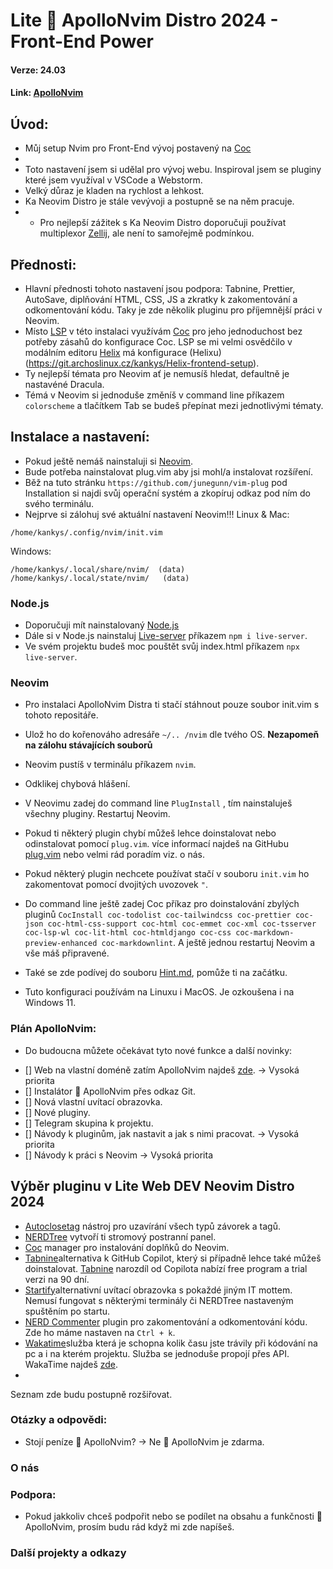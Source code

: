 # Lite 🚀 ApolloNvim Distro 2024 -  Front-End Power
#### Verze: 24.03
#### Link: [ApolloNvim](https://git.archoslinux.cz/kankys/ApolloNvim)
## Úvod:
* Můj setup Nvim pro Front-End vývoj postavený na  [Coc](https://github.com/neoclide/coc.nvim)
* 
* Toto nastavení jsem si udělal pro vývoj webu. Inspiroval jsem se pluginy které jsem využíval v VSCode a Webstorm.
* Velký důraz je kladen na rychlost a lehkost.
* Ka Neovim Distro je stále vevývoji a postupně se na něm pracuje.
* * Pro nejlepší zážitek s Ka Neovim Distro doporučuji používat multiplexor [Zellij](https://git.archoslinux.cz/kankys/zellij-mySetup), ale není to samořejmě podmínkou.
## Přednosti:
* Hlavní přednosti tohoto nastavení jsou podpora: Tabnine, Prettier, AutoSave, diplňování HTML, CSS, JS a zkratky k zakomentování a odkomentování kódu. Taky je zde několik pluginu pro příjemnější práci v Neovim.
* Místo [LSP](https://github.com/neovim/nvim-lspconfig) v této instalaci využívám [Coc](https://github.com/neoclide/coc.nvim) pro jeho jednoduchost bez potřeby zásahů do konfigurace Coc. LSP se mi velmi osvědčilo v modálním editoru [Helix](https://helix-editor.com/) má konfigurace (Helixu)(https://git.archoslinux.cz/kankys/Helix-frontend-setup).
* Ty nejlepší témata pro Neovim ať je nemusíš hledat, defaultně je nastavéné Dracula.
* Témá v Neovim si jednoduše změníš v command line příkazem `colorscheme` a tlačítkem Tab se budeš přepínat mezi jednotlivými tématy.

## Instalace a nastavení:
* Pokud ještě nemáš nainstaluji si [Neovim](https://neovim.io/).
* Bude potřeba nainstalovat plug.vim aby jsi mohl/a instalovat rozšíření.
* Běž na tuto stránku `https://github.com/junegunn/vim-plug` pod Installation si najdi svůj operační systém a zkopíruj odkaz pod ním do svého terminálu.
* Nejprve si zálohuj své aktuální nastavení Neovim!!!
Linux & Mac:
```
/home/kankys/.config/nvim/init.vim
```
Windows:
```
/home/kankys/.local/share/nvim/  (data)
/home/kankys/.local/state/nvim/   (data)
```

### Node.js
* Doporučuji mít nainstalovaný [Node.js](https://nodejs.org/en) 
* Dále si v Node.js nainstaluj [Live-server](https://www.npmjs.com/package/live-server) příkazem `npm i live-server`.
* Ve svém projektu budeš moc pouštět svůj index.html příkazem `npx live-server`.

### Neovim
* Pro instalaci  ApolloNvim Distra ti stačí stáhnout pouze soubor init.vim s tohoto repositáře.
* Ulož ho do kořenováho adresáře `~/.. /nvim` dle tvého OS. **Nezapomeň na zálohu stávajících souborů**
* Neovim pustíš v terminálu příkazem `nvim`.
* Odklikej chybová hlášení.
* V Neovimu zadej do command line `PlugInstall` , tím nainstaluješ všechny pluginy. Restartuj Neovim.
* Pokud ti některý plugin chybí můžeš lehce doinstalovat  nebo odinstalovat pomocí `plug.vim`. více informací najdeš na GitHubu [plug.vim](https://github.com/junegunn/vim-plug) nebo velmi rád poradím viz. o nás.
* Pokud některý plugin nechcete používat stačí v souboru `init.vim` ho zakomentovat pomocí dvojitých uvozovek `"`.
* Do command line ještě zadej Coc příkaz pro doinstalování zbylých pluginů `CocInstall coc-todolist coc-tailwindcss coc-prettier coc-json coc-html-css-support coc-html coc-emmet coc-xml coc-tsserver coc-lsp-wl coc-lit-html coc-htmldjango coc-css coc-markdown-preview-enhanced coc-markdownlint`. A ještě jednou restartuj Neovim a vše máš připravené.

* Také se zde podívej do souboru [Hint.md](https://git.archoslinux.cz/kankys/Ka-Neovim-Distro-2024/src/branch/main/Ka-Hint.md), pomůže ti na začátku.
* Tuto konfiguraci používám na Linuxu i MacOS. Je ozkoušena i na Windows 11.

### Plán ApolloNvim:
* Do budoucna můžete očekávat tyto nové funkce a další novinky:
- [] Web na vlastní doméně zatím ApolloNvim najdeš [zde](https://lukaskanka.cz/apollo-nvim). -> Vysoká priorita
- [] Instalátor 🚀 ApolloNvim přes odkaz Git.
- [] Nová vlastní uvítací obrazovka.
- [] Nové pluginy.
- [] Telegram skupina k projektu.
- [] Návody k pluginům, jak nastavit a jak s nimi pracovat. -> Vysoká priorita
- [] Návody k práci s Neovim -> Vysoká priorita


## Výběr pluginu v Lite Web DEV Neovim Distro 2024

* [Autoclosetag](https://github.com/m4xshen/autoclose.nvim) nástroj pro uzavírání všech typů závorek a tagů.
* [NERDTree](https://github.com/valsorym/scrooloose-nerdtree) vytvoří ti stromový postranní panel.
* [Coc](https://github.com/neoclide/coc.nvim) manager pro instalování doplňků do Neovim.
* [Tabnine](https://github.com/codota/tabnine-nvim)alternativa k GitHub Copilot, který si případně lehce také můžeš doinstalovat. [Tabnine](https://www.tabnine.com/) narozdíl od Copilota nabízí free program a trial verzi na 90 dní.
* [Startify](https://github.com/mhinz/vim-startify)alternativní uvítací obrazovka s pokaždé jiným IT mottem. Nemusí fungovat s některými terminály či NERDTree nastaveným spuštěním po startu.
* [NERD Commenter](https://github.com/preservim/nerdcommenter) plugin pro zakomentování a odkomentování kódu. Zde ho máme nastaven na `Ctrl + k`.
* [Wakatime](https://wakatime.com/neovim)služba která je schopna kolik času jste trávily při kódování na pc a i na kterém projektu. Služba se jednoduše propojí přes API.  WakaTime najdeš [zde](https://wakatime.com/).
* 
Seznam zde budu postupně rozšiřovat.


### Otázky a odpovědi:
* Stojí peníze 🚀 ApolloNvim? -> Ne 🚀 ApolloNvim je zdarma.
### O nás

### Podpora:
* Pokud jakkoliv chceš podpořit nebo se podílet na obsahu a funkčnosti 🚀 ApolloNvim, prosím budu rád když mi zde napíšeš.
### Další projekty a odkazy
